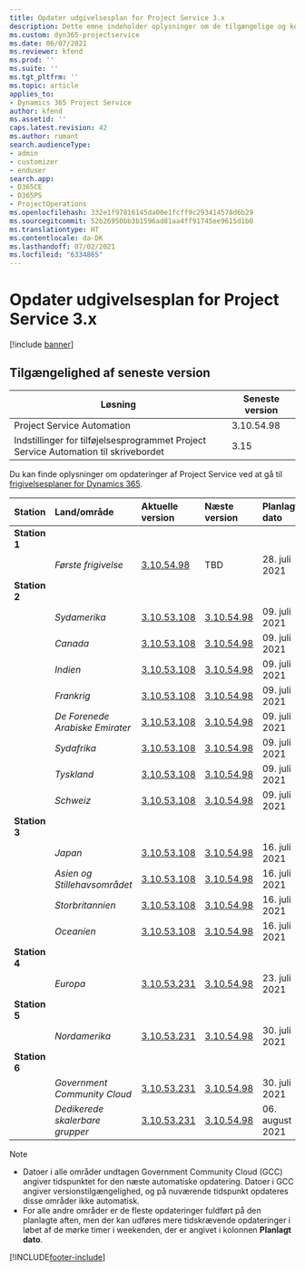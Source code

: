 ```yaml
---
title: Opdater udgivelsesplan for Project Service 3.x
description: Dette emne indeholder oplysninger om de tilgængelige og kommende udgivelser af Dynamics 365 Project Service Automation.
ms.custom: dyn365-projectservice
ms.date: 06/07/2021
ms.reviewer: kfend
ms.prod: ''
ms.suite: ''
ms.tgt_pltfrm: ''
ms.topic: article
applies_to:
- Dynamics 365 Project Service
author: kfend
ms.assetid: ''
caps.latest.revision: 42
ms.author: rumant
search.audienceType:
- admin
- customizer
- enduser
search.app:
- D365CE
- D365PS
- ProjectOperations
ms.openlocfilehash: 332e1f97816145da00e1fcff9c293414578d6b29
ms.sourcegitcommit: 52b26950bb3b1596ad81aa4ff91745ee9615d1b0
ms.translationtype: HT
ms.contentlocale: da-DK
ms.lasthandoff: 07/02/2021
ms.locfileid: "6334865"
---
```

# <a name="update-release-schedule-for-project-service-3x"></a>Opdater udgivelsesplan for Project Service 3.x

[!include [banner](../includes/psa-now-project-operations.md)]

## <a name="latest-version-availability"></a>Tilgængelighed af seneste version

| Løsning  | Seneste version |
|-------|----|
| Project Service Automation    | 3.10.54.98 |
| Indstillinger for tilføjelsesprogrammet Project Service Automation til skrivebordet                | 3.15          |

Du kan finde oplysninger om opdateringer af Project Service ved at gå til [frigivelsesplaner for Dynamics 365](/dynamics365/release-plans/). 

| Station  | Land/område | Aktuelle version | Næste version |  Planlagt dato
| :---   | :---   | :---   | :---   |:---   |         
|<strong>Station 1</strong> | |  |  | |
| | <i>Første frigivelse</i> | [3.10.54.98](whats-new-ur-33.md) | TBD | 28. juli 2021
|<strong>Station 2</strong> | |  |  | |
| | <i>Sydamerika</i> | [3.10.53.108](whats-new-ur-32.md) | [3.10.54.98](whats-new-ur-33.md) | 09. juli 2021
| | <i>Canada</i> | [3.10.53.108](whats-new-ur-32.md) | [3.10.54.98](whats-new-ur-33.md) | 09. juli 2021
| | <i>Indien</i> | [3.10.53.108](whats-new-ur-32.md) | [3.10.54.98](whats-new-ur-33.md) | 09. juli 2021
| | <i>Frankrig</i> | [3.10.53.108](whats-new-ur-32.md) | [3.10.54.98](whats-new-ur-33.md) | 09. juli 2021
| | <i>De Forenede Arabiske Emirater</i> | [3.10.53.108](whats-new-ur-32.md) | [3.10.54.98](whats-new-ur-33.md) | 09. juli 2021
| | <i>Sydafrika</i> | [3.10.53.108](whats-new-ur-32.md) | [3.10.54.98](whats-new-ur-33.md) | 09. juli 2021
| | <i>Tyskland</i> | [3.10.53.108](whats-new-ur-32.md) | [3.10.54.98](whats-new-ur-33.md) | 09. juli 2021
| | <i>Schweiz</i> | [3.10.53.108](whats-new-ur-32.md) | [3.10.54.98](whats-new-ur-33.md) | 09. juli 2021
|<strong>Station 3</strong> | |  |  | |
| | <i>Japan</i> | [3.10.53.108](whats-new-ur-32.md) | [3.10.54.98](whats-new-ur-33.md) | 16. juli 2021
| | <i>Asien og Stillehavsområdet</i> | [3.10.53.108](whats-new-ur-32.md) | [3.10.54.98](whats-new-ur-33.md) | 16. juli 2021
| | <i>Storbritannien</i> | [3.10.53.108](whats-new-ur-32.md) | [3.10.54.98](whats-new-ur-33.md) | 16. juli 2021
| | <i>Oceanien</i> | [3.10.53.108](whats-new-ur-32.md) | [3.10.54.98](whats-new-ur-33.md) | 16. juli 2021
|<strong>Station 4</strong> | |  |  | |
| | <i>Europa</i> | [3.10.53.231](whats-new-ur-32-5.md) | [3.10.54.98](whats-new-ur-33.md) | 23. juli 2021
|<strong>Station 5</strong> | |  |  | |
| | <i>Nordamerika</i> | [3.10.53.231](whats-new-ur-32-5.md) | [3.10.54.98](whats-new-ur-33.md) | 30. juli 2021
|<strong>Station 6</strong> | |  |  | |
| | <i>Government Community Cloud</i> | [3.10.53.231](whats-new-ur-32-5.md) | [3.10.54.98](whats-new-ur-33.md) | 30. juli 2021
| | <i>Dedikerede skalerbare grupper</i> | [3.10.53.231](whats-new-ur-32-5.md) | [3.10.54.98](whats-new-ur-33.md) | 06. august 2021

>[!Note]
> - Datoer i alle områder undtagen Government Community Cloud (GCC) angiver tidspunktet for den næste automatiske opdatering. Datoer i GCC angiver versionstilgængelighed, og på nuværende tidspunkt opdateres disse områder ikke automatisk.
> - For alle andre områder er de fleste opdateringer fuldført på den planlagte aften, men der kan udføres mere tidskrævende opdateringer i løbet af de mørke timer i weekenden, der er angivet i kolonnen **Planlagt dato**.


[!INCLUDE[footer-include](../includes/footer-banner.md)]
